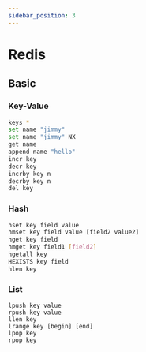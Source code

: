 ```yaml
---
sidebar_position: 3
---
```

# Redis
## Basic
### Key-Value

```bash
keys *
set name "jimmy"
set name "jimmy" NX
get name 
append name "hello"
incr key
decr key
incrby key n
decrby key n
del key
```

### Hash
```bash
hset key field value
hmset key field value [field2 value2]
hget key field
hmget key field1 [field2]
hgetall key
HEXISTS key field
hlen key
```

### List
```
lpush key value
rpush key value
llen key
lrange key [begin] [end]
lpop key
rpop key
```
